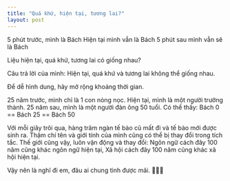 ```yaml
---
title: "Quá khứ, hiện tại, tương lai?"
layout: post
---
```

5 phút trước, mình là Bách
Hiện tại mình vẫn là Bách
5 phút sau mình vẫn sẽ là Bách

Liệu hiện tại, quá khứ, tương lai có giống nhau?

Câu trả lời của mình: Hiện tại, quá khứ và tương lai không thể giống nhau.

Để dễ hình dung, hãy mở rộng khoảng thời gian.

25 năm trước, mình chỉ là 1 con nòng nọc.
Hiện tại, mình là một người trưởng thành.
25 năm sau, mình là một người đàn ông 50 tuổi.
Có thể thấy: Bách 0 =\= Bách 25 =\= Bách 50

Với mỗi giây trôi qua, hàng trăm ngàn tế bào cũ mất đi và tế bào mới được sinh ra. Thậm chí tên và giới tính của mình cũng có thể bị thay đổi trong tích tắc. Thế giới cũng vậy, luôn vận động và thay đổi: Ngôn ngữ cách đây 100 năm cũng khác ngôn ngữ hiện tại, Xã hội cách đây 100 năm cũng khác xã hội hiện tại. 

Vậy nên là nghĩ đi em, đâu ai chung tình được mãi. 🤔🤔🤔